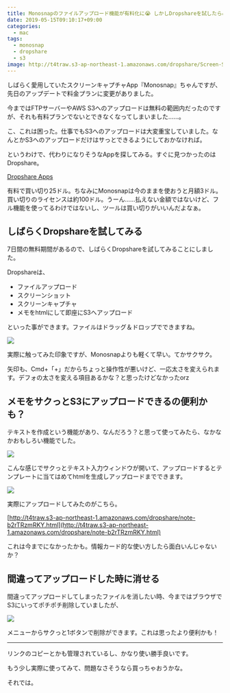 ```yaml
---
title: Monosnapのファイルアップロード機能が有料化に😭 しかしDropshareを試したらめっちゃ良かった件
date: 2019-05-15T09:10:17+09:00
categories:
  - mac
tags:
  - monosnap
  - dropshare
  - s3
image: http://t4traw.s3-ap-northeast-1.amazonaws.com/dropshare/Screen-Shot-2019-05-15-10-13-01.png
---
```

しばらく愛用していたスクリーンキャプチャApp『Monosnap』ちゃんですが、先日のアップデートで料金プランに変更がありました。

今まではFTPサーバーやAWS S3へのアップロードは無料の範囲内だったのですが、それも有料プランでないとできなくなってしまいました……。

<!--more-->

こ、これは困った。仕事でもS3へのアップロードは大変重宝していました。なんとかS3へのアップロードだけはサっとできるようにしておかなければ。

というわけで、代わりになりそうなAppを探してみる。すぐに見つかったのはDropshare。

[Dropshare Apps](https://dropshare.app/)

有料で買い切り25ドル。ちなみにMonosnapは今のままを使おうと月額3ドル。買い切りのライセンスは約100ドル。うーん……払えない金額ではないけど、フル機能を使ってるわけではないし、ツールは買い切りがいいんだよなぁ。

## しばらくDropshareを試してみる

7日間の無料期間があるので、しばらくDropshareを試してみることにしました。

Dropshareは、

- ファイルアップロード
- スクリーンショット
- スクリーンキャプチャ
- メモをhtmlにして即座にS3へアップロード

といった事ができます。ファイルはドラッグ＆ドロップでできますね。

![](http://t4traw.s3-ap-northeast-1.amazonaws.com/dropshare/Screen-Shot-2019-05-15-10-13-24.png)

実際に触ってみた印象ですが、Monosnapよりも軽くて早い。てかサクサク。

矢印も、Cmd+「+」だからちょっと操作性が悪いけど、一応太さを変えられます。デフォの太さを変える項目あるかな？と思ったけどなかったorz

## メモをサクっとS3にアップロードできるの便利かも？

テキストを作成という機能があり、なんだろう？と思って使ってみたら、なかなかおもしろい機能でした。

![](http://t4traw.s3-ap-northeast-1.amazonaws.com/dropshare/Screen-Shot-2019-05-15-10-44-45.png)

こんな感じでサクっとテキスト入力ウィンドウが開いて、アップロードするとテンプレートに当てはめてhtmlを生成しアップロードまでできます。

![](http://t4traw.s3-ap-northeast-1.amazonaws.com/dropshare/Screen-Shot-2019-05-15-10-46-24.png)

実際にアップロードしてみたのがこちら。

[http://t4traw.s3-ap-northeast-1.amazonaws.com/dropshare/note-b2rTRzmRKY.html](http://t4traw.s3-ap-northeast-1.amazonaws.com/dropshare/note-b2rTRzmRKY.html)

これは今までになかったかも。情報カード的な使い方したら面白いんじゃないか？

## 間違ってアップロードした時に消せる

間違ってアップロードしてしまったファイルを消したい時、今まではブラウザでS3にいってポチポチ削除していましたが、

![](http://t4traw.s3-ap-northeast-1.amazonaws.com/dropshare/Screen-Shot-2019-05-15-10-36-05.png)

メニューからサクっと1ボタンで削除ができます。これは思ったより便利かも！

---

リンクのコピーとかも管理されているし、かなり使い勝手良いです。

もう少し実際に使ってみて、問題なさそうなら買っちゃおうかな。

それでは。